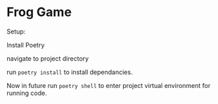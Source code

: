# Frog Game

Setup:

Install Poetry

navigate to  project directory

run `poetry install` to install dependancies.

Now in future run `poetry shell` to enter project virtual environment for running code.
